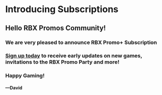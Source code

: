 # Introducing Subscriptions

## Hello RBX Promos Community!

### We are very pleased to announce **RBX Promo+ Subscription**
### [Sign up today](https://example.com) to receive early updates on new games, invitations to the RBX Promo Party and more! 


### Happy Gaming!

#### ––David
